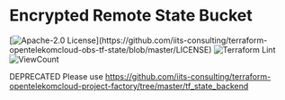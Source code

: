 # Encrypted Remote State Bucket

[![Apache-2.0 License](https://img.shields.io/badge/License-Apache%202.0-blue.svg?)](https://github.com/iits-consulting/terraform-opentelekomcloud-obs-tf-state/blob/master/LICENSE)
![Terraform Lint](https://github.com/iits-consulting/terraform-opentelekomcloud-obs-tf-state/workflows/terraform-lint/badge.svg)
![ViewCount](https://views.whatilearened.today/views/github/iits-consulting/terraform-opentelekomcloud-obs-tf-state.svg)


DEPRECATED Please use https://github.com/iits-consulting/terraform-opentelekomcloud-project-factory/tree/master/tf_state_backend
